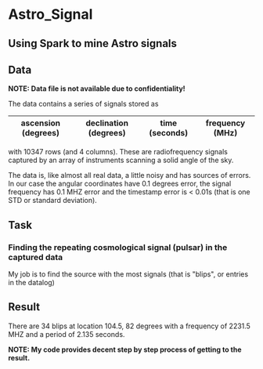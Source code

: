 # Astro_Signal
## Using Spark to mine Astro signals

## Data

**NOTE: Data file is not available due to confidentiality!**

The data contains a series of signals stored as 

| ascension (degrees) | declination (degrees) | time (seconds) | frequency (MHz) |
| --- | --- | --- | --- |

with 10347 rows (and 4 columns). These are radiofrequency signals captured by an array of instruments scanning a solid angle of the sky.

The data is, like almost all real data, a little noisy and has sources of errors. In our case the angular
coordinates have 0.1 degrees error, the signal frequency has 0.1 MHZ error and the timestamp error is < 0.01s (that is one STD or standard deviation).

## Task

### Finding the repeating cosmological signal (pulsar) in the captured data
My job is to find the source with the most signals (that is "blips", or entries in the datalog)

## Result

There are 34 blips at location 104.5, 82 degrees with a frequency of 2231.5 MHZ and a period of 2.135 seconds.

**NOTE: My code provides decent step by step process of getting to the result.**
